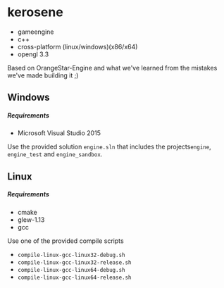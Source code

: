 # kerosene
- gameengine
- c++
- cross-platform (linux/windows)(x86/x64)
- opengl 3.3

Based on OrangeStar-Engine and what we've learned from the mistakes we've made building it ;)

## Windows
##### Requirements
* Microsoft Visual Studio 2015

Use the provided solution `engine.sln` that includes the projects`engine`, `engine_test` and `engine_sandbox`.
## Linux
##### Requirements
* cmake
* glew-1.13
* gcc

Use one of the provided compile scripts
 * `compile-linux-gcc-linux32-debug.sh`
 * `compile-linux-gcc-linux32-release.sh`
 * `compile-linux-gcc-linux64-debug.sh`
 * `compile-linux-gcc-linux64-release.sh`
